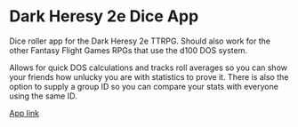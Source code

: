 # Dark Heresy 2e Dice App

Dice roller app for the Dark Heresy 2e TTRPG. Should also work for the other Fantasy Flight Games RPGs that use the d100 DOS system.

Allows for quick DOS calculations and tracks roll averages so you can show your friends how unlucky you are with statistics to prove it. There is also the option to supply a group ID so you can compare your stats with everyone using the same ID.

[App link](https://de2-dice-app.pages.dev/)
